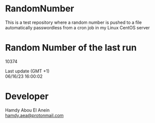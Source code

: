 # RandomNumber    
This is a test repository where a random number is pushed to a file automatically passwordless from a cron job in my Linux CentOS server    
# Random Number of the last run   
10374
      
Last update (GMT +1)    
06/16/23 16:00:02
# Developer    
Hamdy Abou El Anein   
hamdy.aea@protonmail.com
